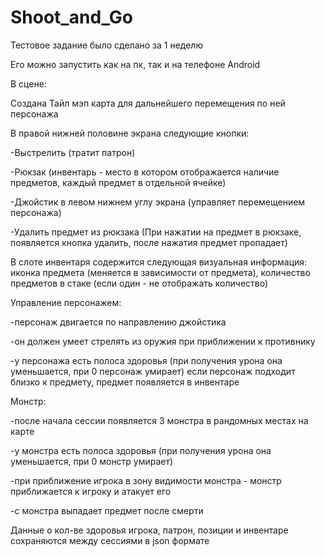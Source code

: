 # Shoot_and_Go
 Тестовое задание было сделано за 1 неделю
 
 Его можно запустить как на пк, так и на телефоне Android

В сцене:

Создана Тайл мэп карта для дальнейшего перемещения по ней персонажа

В правой нижней половине экрана следующие кнопки:

   -Выстрелить (тратит патрон)
   
   -Рюкзак (инвентарь - место в котором отображается наличие предметов, каждый предмет в отдельной ячейке)
   
   -Джойстик в левом нижнем углу экрана (управляет перемещением персонажа)
   
   -Удалить предмет из рюкзака (При нажатии на предмет в рюкзаке, появляется кнопка удалить, после нажатия предмет пропадает)

В слоте инвентаря содержится следующая визуальная информация: иконка предмета (меняется в зависимости от предмета), количество предметов в стаке (если один - не отображать количество)

Управление персонажем:

 -персонаж двигается по направлению джойстика
 
 -он должен умеет стрелять из оружия при приближении к противнику
 
 -у персонажа есть полоса здоровья (при получения урона она уменьшается, при 0 персонаж умирает)
 если персонаж подходит близко к предмету, предмет появляется в инвентаре

Монстр: 

 -после начала сессии появляется 3 монстра в рандомных местах на карте
 
 -у монстра есть полоса здоровья (при получения урона она уменьшается, при 0 монстр умирает)
 
 -при приближение игрока в зону видимости монстра - монстр приближается к игроку и атакует его
 
 -с монстра выпадает предмет после смерти

Данные о кол-ве здоровья игрока, патрон, позиции и инвентаре сохраняются между сессиями в json формате
 
